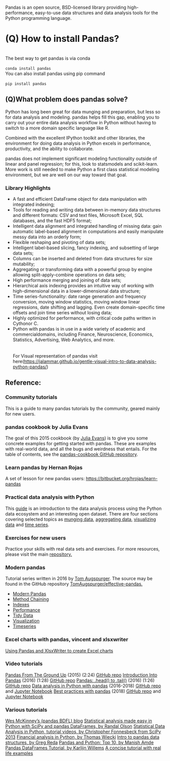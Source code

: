 Pandas is an open source, BSD-licensed library providing high-performance, easy-to-use data structures and data analysis tools for the Python programming language.
# (Q) How to install Pandas?
</br>The best way to get pandas is via conda
</br></br>`conda install pandas`
</br>You can also install pandas using pip command
</br></br>`pip install pandas`
## (Q)What problem does pandas solve?
Python has long been great for data munging and preparation, but less so for data analysis and modeling. pandas helps fill this gap, enabling you to carry out your entire data analysis workflow in Python without having to switch to a more domain specific language like R.

Combined with the excellent IPython toolkit and other libraries, the environment for doing data analysis in Python excels in performance, productivity, and the ability to collaborate.

pandas does not implement significant modeling functionality outside of linear and panel regression; for this, look to statsmodels and scikit-learn. More work is still needed to make Python a first class statistical modeling environment, but we are well on our way toward that goal.

### Library Highlights
*	A fast and efficient DataFrame object for data manipulation with integrated indexing;
*	Tools for reading and writing data between in-memory data structures and different formats: CSV and text files, Microsoft Excel, SQL databases, and the fast HDF5 format;
*	Intelligent data alignment and integrated handling of missing data: gain automatic label-based alignment in computations and easily manipulate messy data into an orderly form;
*	Flexible reshaping and pivoting of data sets;
*	Intelligent label-based slicing, fancy indexing, and subsetting of large data sets;
*	Columns can be inserted and deleted from data structures for size mutability;
*	Aggregating or transforming data with a powerful group by engine allowing split-apply-combine operations on data sets;
*	High performance merging and joining of data sets;
*	Hierarchical axis indexing provides an intuitive way of working with high-dimensional data in a lower-dimensional data structure;
*	Time series-functionality: date range generation and frequency conversion, moving window statistics, moving window linear regressions, date shifting and lagging. Even create domain-specific time offsets and join time series without losing data;
*	Highly optimized for performance, with critical code paths written in Cythonor C.
*	Python with pandas is in use in a wide variety of academic and commercialdomains, including Finance, Neuroscience, Economics, Statistics, Advertising, Web Analytics, and more.
</br></br></br>For Visual representation of pandas visit here(https://jalammar.github.io/gentle-visual-intro-to-data-analysis-python-pandas/)

## Reference:
### Community tutorials
This is a guide to many pandas tutorials by the community, geared mainly for new users.

### pandas cookbook by Julia Evans
The goal of this 2015 cookbook (by <a href="https://jvns.ca/">Julia Evans</a>) is to give you some concrete examples for getting started with pandas. These are examples with real-world data, and all the bugs and weirdness that entails. For the table of contents, see the <a href="https://github.com/jvns/pandas-cookbook">pandas-cookbook GitHub repository</a>.

### Learn pandas by Hernan Rojas
A set of lesson for new pandas users: https://bitbucket.org/hrojas/learn-pandas

### Practical data analysis with Python
This <a href="https://wavedatalab.github.io/datawithpython">guide</a> is an introduction to the data analysis process using the Python data ecosystem and an interesting open dataset. There are four sections covering selected topics as <a href="https://wavedatalab.github.io/datawithpython/munge.html">munging data</a>, <a href="https://wavedatalab.github.io/datawithpython/aggregate.html">aggregating data</a>, <a href="https://wavedatalab.github.io/datawithpython/visualize.html">visualizing data</a> and <a href="https://wavedatalab.github.io/datawithpython/timeseries.html">time series</a>.

### Exercises for new users
Practice your skills with real data sets and exercises. For more resources, please visit the main <a href="https://github.com/guipsamora/pandas_exercises">repository.</a>

### Modern pandas
Tutorial series written in 2016 by <a href="https://github.com/TomAugspurger">Tom Augspurger</a>. The source may be found in the GitHub repository <a href="https://github.com/TomAugspurger/effective-pandas">TomAugspurger/effective-pandas.</a>

* <a href="https://tomaugspurger.github.io/modern-1-intro.html">Modern Pandas</a>
* <a href="https://tomaugspurger.github.io/method-chaining.html">Method Chaining</a>
* <a href="https://tomaugspurger.github.io/modern-3-indexes.html">Indexes</a>
* <a href="https://tomaugspurger.github.io/modern-3-indexes.html">Performance</a>
* <a href="https://tomaugspurger.github.io/modern-5-tidy.html">Tidy Data</a>
* <a href="https://tomaugspurger.github.io/modern-6-visualization.html">Visualization</a>
* <a href="https://tomaugspurger.github.io/modern-6-visualization.html">Timeseries</a>

### Excel charts with pandas, vincent and xlsxwriter
<a href="https://pandas-xlsxwriter-charts.readthedocs.io/">Using Pandas and XlsxWriter to create Excel charts</a>

### Video tutorials
<a href="https://www.youtube.com/watch?v=5JnMutdy6Fw">Pandas From The Ground Up</a> (2015) (2:24) <a href="https://github.com/brandon-rhodes/pycon-pandas-tutorial">GitHub repo</a>
<a href="https://www.youtube.com/watch?v=-NR-ynQg0YM">Introduction Into Pandas</a> (2016) (1:28) <a href="https://github.com/chendaniely/2016-pydata-carolinas-pandas">GitHub repo</a>
<a href="https://www.youtube.com/watch?v=7vuO9QXDN50">Pandas: .head() to .tail()</a> (2016) (1:26) <a href="https://github.com/TomAugspurger/pydata-chi-h2t">GitHub repo</a>
<a href="https://www.youtube.com/playlist?list=PL5-da3qGB5ICCsgW1MxlZ0Hq8LL5U3u9y">Data analysis in Python with pandas</a> (2016-2018) <a href="https://github.com/justmarkham/pandas-videos">GitHub repo</a> and <a href="https://nbviewer.jupyter.org/github/justmarkham/pandas-videos/blob/master/pandas.ipynb">Jupyter Notebook</a>
<a href="https://www.youtube.com/playlist?list=PL5-da3qGB5IBITZj_dYSFqnd_15JgqwA6">Best practices with pandas</a> (2018) <a href="https://github.com/justmarkham/pycon-2018-tutorial">GitHub repo</a> and <a href="https://nbviewer.jupyter.org/github/justmarkham/pycon-2018-tutorial/blob/master/tutorial.ipynb">Jupyter Notebook</a>

### Various tutorials
<a href="https://wesmckinney.com/archives.html">Wes McKinney’s (pandas BDFL) blog</a>
<a href="http://www.randalolson.com/2012/08/06/statistical-analysis-made-easy-in-python/">Statistical analysis made easy in Python with SciPy and pandas DataFrames, by Randal Olson</a>
<a href="https://conference.scipy.org/scipy2013/tutorial_detail.php?id=109">Statistical Data Analysis in Python, tutorial videos, by Christopher Fonnesbeck from SciPy 2013</a>
<a href="https://nbviewer.ipython.org/github/twiecki/financial-analysis-python-tutorial/blob/master/1.%20Pandas%20Basics.ipynb">Financial analysis in Python, by Thomas Wiecki</a>
<a href="http://www.gregreda.com/2013/10/26/intro-to-pandas-data-structures/">Intro to pandas data structures, by Greg Reda</a>
<a href="https://manishamde.github.io/blog/2013/03/07/pandas-and-python-top-10/">Pandas and Python: Top 10, by Manish Amde</a>
<a href="https://www.datacamp.com/community/tutorials/pandas-tutorial-dataframe-python">Pandas DataFrames Tutorial, by Karlijn Willems</a>
<a href="https://tutswiki.com/pandas-cookbook/chapter1/">A concise tutorial with real life examples</a>
